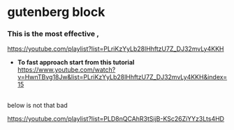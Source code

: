 # gutenberg block

### This is the most effective ,
https://youtube.com/playlist?list=PLriKzYyLb28lHhftzU7Z_DJ32mvLy4KKH 
 - **To fast approach start from this tutorial** https://www.youtube.com/watch?v=HwnTBvg18Jw&list=PLriKzYyLb28lHhftzU7Z_DJ32mvLy4KKH&index=15

<br>
below is not that bad



https://youtube.com/playlist?list=PLD8nQCAhR3tSijB-KSc26ZiYYz3Lts4HD





     
